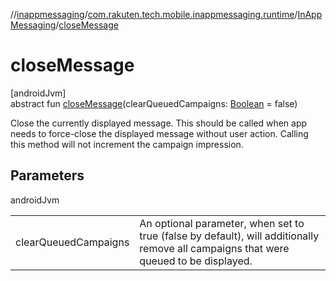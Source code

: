 //[inappmessaging](../../../index.md)/[com.rakuten.tech.mobile.inappmessaging.runtime](../index.md)/[InAppMessaging](index.md)/[closeMessage](close-message.md)

# closeMessage

[androidJvm]\
abstract fun [closeMessage](close-message.md)(clearQueuedCampaigns: [Boolean](https://kotlinlang.org/api/latest/jvm/stdlib/kotlin/-boolean/index.html) = false)

Close the currently displayed message. This should be called when app needs to force-close the displayed message without user action. Calling this method will not increment the campaign impression.

## Parameters

androidJvm

| | |
|---|---|
| clearQueuedCampaigns | An optional parameter, when set to true (false by default), will additionally remove all campaigns that were queued to be displayed. |
